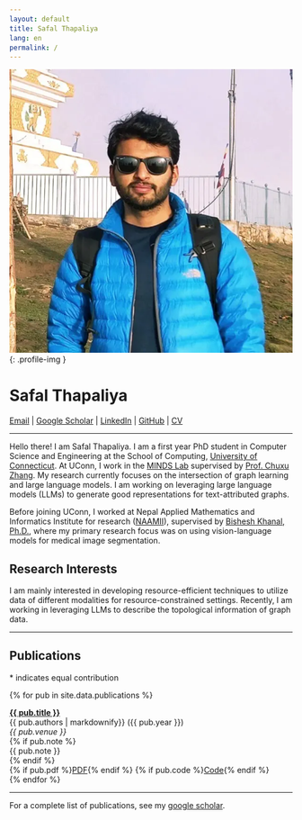 ```yaml
---
layout: default
title: Safal Thapaliya
lang: en
permalink: /
---
```


![Profile Image](/assets/img/profile.webp){: .profile-img }

# Safal Thapaliya  
[Email](mailto:safalthapaliya@gmail.com) | [Google Scholar](https://scholar.google.com/citations?user=0yl8rVYAAAAJ) | [LinkedIn](https://www.linkedin.com/in/thapaliya19/) | [GitHub](https://github.com/thapaliya19) | [CV](assets/pdf/safal_cv.pdf)

---
Hello there! I am Safal Thapaliya. I am a first year PhD student in Computer Science and Engineering at the School of Computing, [University of Connecticut](https://uconn.edu/).
At UConn, I work in the [MINDS Lab](https://chuxuzhang.github.io/Lab/lab_index.html) supervised by [Prof. Chuxu Zhang](https://chuxuzhang.github.io/).
My research currently focuses on the intersection of graph learning and large language models.
I am working on leveraging large language models (LLMs) to generate good representations for text-attributed graphs.

Before joining UConn, I worked at Nepal Applied Mathematics and Informatics Institute for research ([NAAMII](https://naamii.org.np/)), supervised by [Bishesh Khanal, Ph.D.](https://bishesh.github.io/), where my primary research focus was on using vision-language models for medical image segmentation.

## Research Interests

I am mainly interested in developing resource-efficient techniques to utilize data of different modalities for resource-constrained settings.
Recently, I am working in leveraging LLMs to describe the topological information of graph data.

---

## Publications
\* indicates equal contribution

{% for pub in site.data.publications %}
<div class="pub-entry">
  <div class="pub-title"><a href="{{ pub.link }}"> <strong>{{ pub.title }}</strong> </a></div>
  <div class="pub-authors">{{ pub.authors | markdownify}} ({{ pub.year }})</div>
  <div class="pub-venue"><i>{{ pub.venue }}</i></div>
  {% if pub.note %}
  <div class="pub-note">{{ pub.note }}</div>
  {% endif %}
  <div class="pub-links">
    {% if pub.pdf %}<a href="{{ pub.pdf }}">PDF</a>{% endif %}
    {% if pub.code %}<a href="{{ pub.code }}">Code</a>{% endif %}
  </div>
</div>
{% endfor %}

---
For a complete list of publications, see my [google scholar](https://scholar.google.com/citations?user=0yl8rVYAAAAJ).
